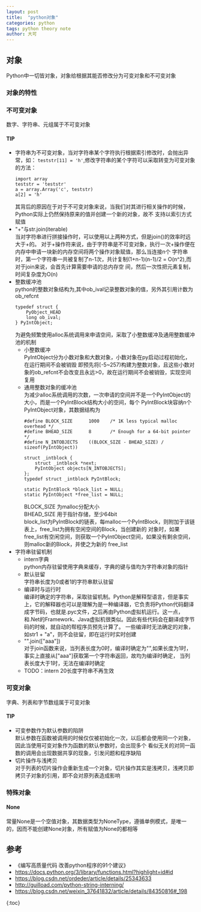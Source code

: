 ```yaml
---
layout: post
title:  "python对象"
categories: python
tags: python theory note
author: 大可
---
```


## 对象
Python中一切皆对象，对象给根据其能否修改分为可变对象和不可变对象

### 对象的特性

### 不可变对象
数字、字符串、元组属于不可变对象

#### TIP
- 字符串为不可变对象，当对字符串某个字符执行根据索引修改时，会抛出异常，如：
  ```teststr[11] = 'h'```,修改字符串的某个字符可以采取转变为可变对象的方法：
  ```
  import array
  teststr = 'teststr'
  a = array.Array('c', teststr)
  a[2] = 'h'
  ```
  其背后的原因在于对于不可变对象来说，当我们对其进行相关操作的时候，Python实际上仍然保持原来的值并创建一个新的对象，故不
  支持以索引方式赋值
- "+"与str.join(iterable)<br/>
  当对字符串进行拼接操作时，可以使用以上两种方式，但是join()的效率时远大于+的。
  对于+操作符来说，由于字符串是不可变对象，执行一次+操作便在内存中申请一块新的内存空间将两个操作对象赋值，那么当连接n个
  字符串时，第一个字符串一共被复制了n-1次，共计复制(1+n-1)(n-1)/2 = O(n^2),而对于join来说，会首先计算需要申请的总内存空
  间，然后一次性把元素复制，时间复杂度为O(n)
- 整数缓冲池<br/>
    python的整数对象结构为,其中ob_ival记录整数对象的值，另外其引用计数为ob_refcnt
    ```
    typedef struct {  
        PyObject_HEAD   
        long ob_ival;  
    } PyIntObject; 
    ```
    为避免频繁使用alloc系统调用来申请空间，采取了小整数缓冲及通用整数缓冲池的机制
    - 小整数缓冲<br/>
    PyIntObject分为小数对象和大数对象，小数对象在py启动过程初始化，在运行期间不会被销毁
    即预先将[-5~257)构建为整数对象，且这些小数对象的ob_refcnt不会改变且永远>0，故在运行期间不会被销毁，实现空间复用
    - 通用整数对象的缓冲池<br/>
    为减少alloc系统调用的次数，一次申请的空间并不是一个PyIntObject的大小，而是一个PyIntBlock结构大小的空间，每个
    PyIntBlock块容纳n个PyIntObject对象，其数据结构为
        ```
        #define BLOCK_SIZE      1000    /* 1K less typical malloc overhead */
        #define BHEAD_SIZE      8       /* Enough for a 64-bit pointer */
        #define N_INTOBJECTS    ((BLOCK_SIZE - BHEAD_SIZE) / sizeof(PyIntObject))
         
        struct _intblock {
            struct _intblock *next;
            PyIntObject objects[N_INTOBJECTS];
        };
        typedef struct _intblock PyIntBlock;
         
        static PyIntBlock *block_list = NULL;
        static PyIntObject *free_list = NULL;
        ```
        BLOCK_SIZE 为malloc分配大小<br/>
        BHEAD_SIZE 用于指针存储，至少64bit<br/>
        block_list为PyIntBlock的链表，每malloc一个PyIntBlock，则附加于该链表上，free_list为拥有空闲空间的Block，当创建新的
        对象时，如果free_list有空闲空间，则获取一个PyIntObject空间，如果没有剩余空间，则malloc新的Block，并使之为新的
        free_list
- 字符串驻留机制
    - intern字典<br/>
    python内存驻留使用字典来缓存，字典的键与值均为字符串对象的指针
    - 默认驻留<br/>
    字符串长度为0或者1的字符串默认驻留
    - 编译时与运行时<br/>
    编译时确定的字符串，采取驻留机制。Python是解释型语言，但是事实上，它的解释器也可以是理解为是一种编译器，它负责将Python代码翻译成字节码，也就是.pyc文件，之后再由Python虚拟机运行。这一点，和.Net的Framework、Java虚拟机很类似。因此有些代码会在翻译成字节码的时候，就自动的帮程序员预先计算了。
    一些编译时无法确定的对象，如str1 + "a"，则不会驻留，即在运行时实时创建
    - "".join(["aaa"])<br/>
    对于join函数来说，当列表长度为0时，编译时确定为"",如果长度为1时，事实上直接从["aaa"]获取第一个字符串返回，故均为编译时确定，
    当列表长度大于1时，无法在编译时确定
    - TODO：intern 20长度字符串不再生效
### 可变对象
字典、列表和字节数组属于可变对象

#### TIP
- 可变参数作为默认参数的陷阱<br/>
默认参数在函数被调用的时候仅仅被初始化一次，以后都会使用同一个对象，因此当使用可变对象作为函数的默认参数时，会出现多个
看似无关的对同一函数的调用会出现数据共享的现象，引发问题和程序缺陷
- 切片操作与浅拷贝<br/>
对于列表的切片操作会重新生成一个对象，切片操作其实是浅拷贝，浅拷贝即拷贝子对象的引用，即不会对原列表造成影响

### 特殊对象
#### None
常量None是一个空值对象，其数据类型为NoneType，遵循单例模式，是唯一的，因而不能创建None对象，所有赋值为None的都相等


## 参考
- 《编写高质量代码 改善python程序的91个建议》
- https://docs.python.org/3/library/functions.html?highlight=id#id
- https://blog.csdn.net/ordeder/article/details/25343633
- http://guilload.com/python-string-interning/
- https://blog.csdn.net/weixin_37641832/article/details/84350816#_198

{:toc}
